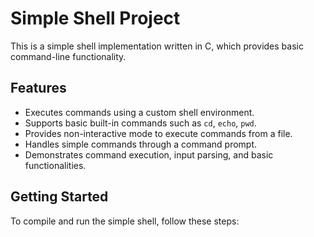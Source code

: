 <!-- Use HTML in Markdown -->
<!DOCTYPE html>
<html>
<head>
    <title>Simple Shell Project</title>
</head>
<body>

<h1>Simple Shell Project</h1>
<p>This is a simple shell implementation written in C, which provides basic command-line functionality.</p>

<h2>Features</h2>
<ul>
    <li>Executes commands using a custom shell environment.</li>
    <li>Supports basic built-in commands such as <code>cd</code>, <code>echo</code>, <code>pwd</code>.</li>
    <li>Provides non-interactive mode to execute commands from a file.</li>
    <li>Handles simple commands through a command prompt.</li>
    <li>Demonstrates command execution, input parsing, and basic functionalities.</li>
</ul>

<h2>Getting Started</h2>
<p>To compile and run the simple shell, follow these steps:</p>

<!-- Add more HTML content -->

</body>
</html>
